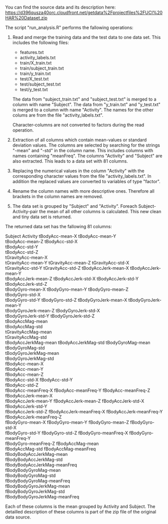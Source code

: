 You can find the source data and its description here: https://d396qusza40orc.cloudfront.net/getdata%2Fprojectfiles%2FUCI%20HAR%20Dataset.zip

The script "run_analysis.R" performs the fallowing operations:
1. Read and merge the training data and the test data to one data set. 
   This includes the following files:
	- features.txt
	- activity_labels.txt
	- train/X_train.txt
	- train/subject_train.txt
	- train/y_train.txt
	- test/X_test.txt
	- test/subject_test.txt
	- test/y_test.txt
	
	The data from "subject_train.txt" and "subject_test.txt" is merged to a column with name "Subject".
	The data from "y_train.txt" and "y_test.txt" is merged to a column with name "Activity".
	The names for the other colums are from the file "activity_labels.txt".
	
	Character-columns are not converted to factors during the read operation.
	
2. Extraction of all columns which contain mean-values or standard deviation values.
	The columns are selected by searching for the strings "-mean" and "-std" in the column name. This includes columns with names containing "meanFreq".
	The columns "Activity" and "Subject" are also extracted. This leads to a data set with 81 columns.
	
3. Replacing the numerical values in the column "Activity" with the corresponding character values from the file "activity_labels.txt".
	In addition the replaced values are converted to variables of type "factor".
	
4. Rename the column names with more descriptive ones.
	Therefore all brackets in the column names are removed.
	
5. The data set is grouped by "Subject" and "Activity". Foreach Subject-Activity-pair the mean of all other columns is calculated.
	This new clean and tiny data set is returned.
	
The returned data set has the fallowing 81 columns:

Subject
Activity
tBodyAcc-mean-X
tBodyAcc-mean-Y              
tBodyAcc-mean-Z
tBodyAcc-std-X                
tBodyAcc-std-Y                
tBodyAcc-std-Z               
tGravityAcc-mean-X            
tGravityAcc-mean-Y
tGravityAcc-mean-Z 
tGravityAcc-std-X            
tGravityAcc-std-Y
tGravityAcc-std-Z
tBodyAccJerk-mean-X
tBodyAccJerk-mean-Y          
tBodyAccJerk-mean-Z
tBodyAccJerk-std-X
tBodyAccJerk-std-Y
tBodyAccJerk-std-Z          
tBodyGyro-mean-X
tBodyGyro-mean-Y
tBodyGyro-mean-Z              
tBodyGyro-std-X              
tBodyGyro-std-Y
tBodyGyro-std-Z
tBodyGyroJerk-mean-X
tBodyGyroJerk-mean-Y         
tBodyGyroJerk-mean-Z
tBodyGyroJerk-std-X           
tBodyGyroJerk-std-Y
tBodyGyroJerk-std-Z          
tBodyAccMag-mean              
tBodyAccMag-std               
tGravityAccMag-mean           
tGravityAccMag-std           
tBodyAccJerkMag-mean
tBodyAccJerkMag-std
tBodyGyroMag-mean             
tBodyGyroMag-std             
tBodyGyroJerkMag-mean         
tBodyGyroJerkMag-std          
fBodyAcc-mean-X               
fBodyAcc-mean-Y              
fBodyAcc-mean-Z               
fBodyAcc-std-X
fBodyAcc-std-Y                
fBodyAcc-std-Z               
fBodyAcc-meanFreq-X
fBodyAcc-meanFreq-Y
fBodyAcc-meanFreq-Z
fBodyAccJerk-mean-X          
fBodyAccJerk-mean-Y
fBodyAccJerk-mean-Z
fBodyAccJerk-std-X
fBodyAccJerk-std-Y           
fBodyAccJerk-std-Z
fBodyAccJerk-meanFreq-X
fBodyAccJerk-meanFreq-Y
fBodyAccJerk-meanFreq-Z      
fBodyGyro-mean-X
fBodyGyro-mean-Y
fBodyGyro-mean-Z
fBodyGyro-std-X              
fBodyGyro-std-Y
fBodyGyro-std-Z
fBodyGyro-meanFreq-X
fBodyGyro-meanFreq-Y         
fBodyGyro-meanFreq-Z
fBodyAccMag-mean          
fBodyAccMag-std
fBodyAccMag-meanFreq         
fBodyBodyAccJerkMag-mean     
fBodyBodyAccJerkMag-std       
fBodyBodyAccJerkMag-meanFreq  
fBodyBodyGyroMag-mean        
fBodyBodyGyroMag-std         
fBodyBodyGyroMag-meanFreq     
fBodyBodyGyroJerkMag-mean     
fBodyBodyGyroJerkMag-std     
fBodyBodyGyroJerkMag-meanFreq

Each of these columns is the mean grouped by Activity and Subject.
The detailled description of these columns is part of the zip file of the original data source.